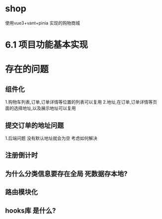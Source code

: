 # shop
使用vue3+vant+pinia 实现的购物商城
# 6.1 项目功能基本实现 
# 存在的问题 
## 组件化  
1.购物车列表,订单,订单详情等位置的列表可以复用
2.地址,在订单,订单详情等页面的选择地址,以及展示地址可以复用
## 提交订单的地址问题 
1.后端问题 没有默认地址就会为空  考虑如何解决
## 注册倒计时 
## 为什么分类信息要存在全局 死数据存本地?
## 路由模块化
## hooks库 是什么?